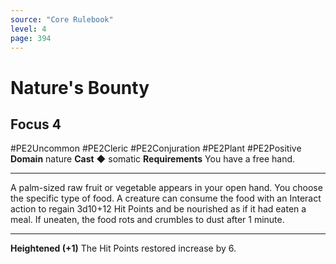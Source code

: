 ```yaml
---
source: "Core Rulebook"
level: 4
page: 394
---
```


# Nature's Bounty
## Focus 4
#PE2Uncommon #PE2Cleric #PE2Conjuration #PE2Plant #PE2Positive 
**Domain** nature
**Cast** ◆ somatic
**Requirements** You have a free hand.

-----
A palm-sized raw fruit or vegetable appears in your open hand. You choose the specific type of food. A creature can consume the food with an Interact action to regain 3d10+12 Hit Points and be nourished as if it had eaten a meal. If uneaten, the food rots and crumbles to dust after 1 minute.  

---
**Heightened (+1)** The Hit Points restored increase by 6.